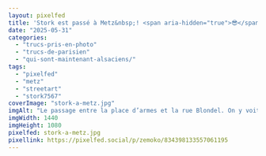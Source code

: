 ```yaml
---
layout: pixelfed
title: 'Stork est passé à Metz&nbsp;! <span aria-hidden="true">😎</span> #StreetArt #Metz'
date: "2025-05-31"
categories: 
  - "trucs-pris-en-photo"
  - "trucs-de-parisien"
  - "qui-sont-maintenant-alsaciens/"
tags: 
  - "pixelfed"
  - "metz"
  - "streetart"
  - "stork7567"
coverImage: "stork-a-metz.jpg"
imgAlt: "Le passage entre la place d’armes et la rue Blondel. On y voit, de part et d’autres, 2 cigognes en mosaïques"
imgWidth: 1440
imgHeight: 1080
pixelfed: stork-a-metz.jpg
pixellink: https://pixelfed.social/p/zemoko/834398133557061195
---
```

